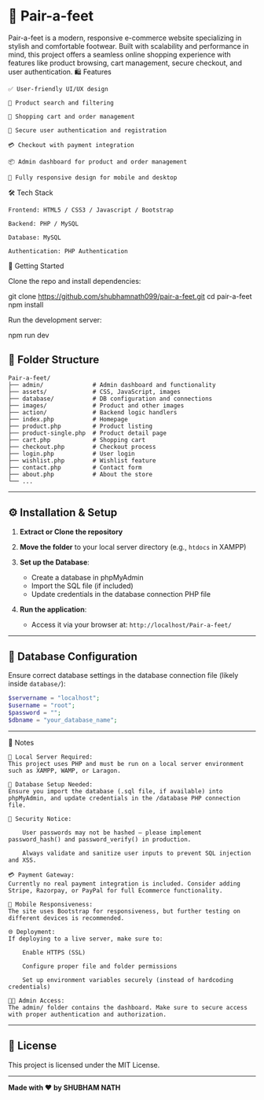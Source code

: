 # 👟 Pair-a-feet

Pair-a-feet is a modern, responsive e-commerce website specializing in stylish and comfortable footwear. Built with scalability and performance in mind, this project offers a seamless online shopping experience with features like product browsing, cart management, secure checkout, and user authentication.
🛍️ Features

    ✅ User-friendly UI/UX design

    🔎 Product search and filtering

    🛒 Shopping cart and order management

    🔐 Secure user authentication and registration

    💳 Checkout with payment integration

    📦 Admin dashboard for product and order management

    📱 Fully responsive design for mobile and desktop

🛠️ Tech Stack

    Frontend: HTML5 / CSS3 / Javascript / Bootstrap

    Backend: PHP / MySQL

    Database: MySQL

    Authentication: PHP Authentication

🚀 Getting Started

Clone the repo and install dependencies:

git clone https://github.com/shubhamnath099/pair-a-feet.git
cd pair-a-feet
npm install

Run the development server:

npm run dev

## 📁 Folder Structure

```
Pair-a-feet/
├── admin/              # Admin dashboard and functionality
├── assets/             # CSS, JavaScript, images
├── database/           # DB configuration and connections
├── images/             # Product and other images
├── action/             # Backend logic handlers
├── index.php           # Homepage
├── product.php         # Product listing
├── product-single.php  # Product detail page
├── cart.php            # Shopping cart
├── checkout.php        # Checkout process
├── login.php           # User login
├── wishlist.php        # Wishlist feature
├── contact.php         # Contact form
├── about.php           # About the store
└── ...
```

---

## ⚙️ Installation & Setup

1. **Extract or Clone the repository**
2. **Move the folder** to your local server directory (e.g., `htdocs` in XAMPP)
3. **Set up the Database**:
   - Create a database in phpMyAdmin
   - Import the SQL file (if included)
   - Update credentials in the database connection PHP file

4. **Run the application**:
   - Access it via your browser at: `http://localhost/Pair-a-feet/`

---

## 🔐 Database Configuration

Ensure correct database settings in the database connection file (likely inside `database/`):

```php
$servername = "localhost";
$username = "root";
$password = "";
$dbname = "your_database_name";
```

---

📝 Notes

    🔧 Local Server Required:
    This project uses PHP and must be run on a local server environment such as XAMPP, WAMP, or Laragon.

    💾 Database Setup Needed:
    Ensure you import the database (.sql file, if available) into phpMyAdmin, and update credentials in the /database PHP connection file.

    🔐 Security Notice:

        User passwords may not be hashed — please implement password_hash() and password_verify() in production.

        Always validate and sanitize user inputs to prevent SQL injection and XSS.

    💳 Payment Gateway:
    Currently no real payment integration is included. Consider adding Stripe, Razorpay, or PayPal for full Ecommerce functionality.

    📱 Mobile Responsiveness:
    The site uses Bootstrap for responsiveness, but further testing on different devices is recommended.

    🌐 Deployment:
    If deploying to a live server, make sure to:

        Enable HTTPS (SSL)

        Configure proper file and folder permissions

        Set up environment variables securely (instead of hardcoding credentials)

    🧑‍💼 Admin Access:
    The admin/ folder contains the dashboard. Make sure to secure access with proper authentication and authorization.

---

## 📝 License

This project is licensed under the MIT License.

---

**Made with ❤️ by SHUBHAM NATH**
